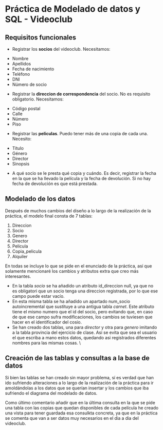 # Práctica de Modelado de datos y SQL - Videoclub

## Requisitos funcionales
- Registrar los **socios** del videoclub. Necesitamos:
* Nombre
* Apellidos
* Fecha de nacimiento
* Teléfono
* DNI
* Número de socio

- Registrar la **direccion de correspondencia** del socio. No es requisito obligatorio. Necesitamos:
* Código postal
* Calle
* Número
* Piso
	
- Registrar las **películas**. Puedo tener más de una copia de cada una. Necesito:
* Título
* Género
* Director
* Sinopsis

- A qué socio se le presta qué copia y cuándo. Es decir, registrar la fecha en la que se ha llevado la película y la fecha de devolución. Si no hay fecha de devolución es que está prestada.


		
## Modelado de los datos
Después de muchos cambios del diseño a lo largo de la realización de la práctica, el modelo final consta de 7 tablas:
1. Direccion
2. Socio
3. Genero
4. Director
5. Pelicula
6. Copia_pelicula
7. Alquiler

En todas se incluye lo que se pide en el enunciado de la práctica, así que solamente mencionaré los cambios y atributos extra que creo más interesantes.
- En la tabla *socio* se ha añadido un atributo id_direccion null, ya que no es obligatori que un socio tenga una direccion registrada, por lo que ese campo puede estar vacío.
- En esta misma tabla se ha añadido un apartado num_socio autoincremental que sustituye a una antigua tabla *carnet*. Este atributo tiene el mismo numero que el id del socio, pero evitando que, en caso de que ese campo sufra modificaciones, los cambios se tuviesen que hacer en el identificador del cosio.
- Se han creado dos tablas, una para *director* y otra para *genero* imitando a la tabla provincia del ejercicio de clase. Asi se evita que sea el usuario el que escriba a mano estos datos, quedando asi registrados diferentes nombres para las mismas cosas. \


## Creación de las tablas y consultas a la base de datos
Si bien las tablas se han creado sin mayor problema, sí es verdad que han ido sufriendo alteraciones a lo largo de la realización de la práctica para ir amoldándolas a los datos que se querían insertar y los cambios que iba sufriendo el diagrama del modelado de datos.

Como último comentario añadir que en la última consulta en la que se pide una tabla con las copias que quedan disponibles de cada película he creado una vista para tener guardada esa consulkta concreta, ya que en la práctica se comenta que van a ser datos muy necesarios en el dia a dia del videoclub.
